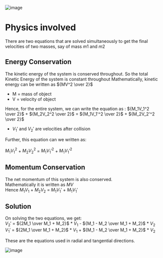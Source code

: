 ![image](https://github.com/user-attachments/assets/220c5c8a-1156-4178-997d-4a46f1e16b3a)


# Physics involved
There are two equations that are solved simultaneously to get the final velocities of two masses, say of mass $m1$ and $m2$

## Energy Conservation
The kinetic energy of the system is conserved throughout. So the total Kinetic Energy of the system is constant throughout
Mathematically, kinetic energy can be written as ${MV^2 \over 2}$ <br>
- M = mass of object <br>
- V = velocity of object

Hence, for the entire system, we can write the equation as :
${M_1V_1^2 \over 2}$ + ${M_2V_2^2 \over 2}$ = ${M_1V_1'^2 \over 2}$ + ${M_2V_2'^2 \over 2}$ <br>
- ${V_1'}$ and ${V_2'}$ are velocities after collision

Further, this equation can we written as:<br>
<br>
${M_1V_1^2}$ + ${M_2V_2^2}$ = ${M_1V_1'^2}$ + ${M_1V_1'^2}$

## Momentum Conservation
The net momentum of this system is also conserved. <br> 
Mathematically it is written as ${MV}$ <br>
Hence ${M_1V_1}$ + ${M_2V_2}$ = ${M_1V_1'}$ + ${M_1V_1'}$

## Solution
On solving the two equations, we get: <br>
${V_2'}$ = ${2M_1 \over M_1 + M_2}$ * ${V_1}$ - ${M_1 - M_2 \over M_1 + M_2}$ * ${V_2}$
${V_1'}$ = ${2M_1 \over M_1 + M_2}$ * ${V_1}$ + ${M_1 - M_2 \over M_1 + M_2}$ * ${V_2}$ <br>

These are the equations used in radial and tangential directions.

![image](https://github.com/user-attachments/assets/b4d4c234-0fa7-48f6-87d9-f6ceb192ec61)

